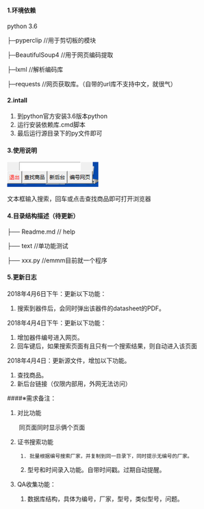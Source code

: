 ## 
#### 1.环境依赖
python 3.6

├─pyperclip			//用于剪切板的模块

├─BeautifulSoup4	//用于网页编码提取

├─lxml				//解析编码库

├─requests			//网页获取库。（自带的url库不支持中文，就很气）

#### 2.intall
1. 到python官方安装3.6版本python
2. 运行安装依赖库.cmd脚本
3. 最后运行源目录下的py文件即可

#### 3.使用说明
![rd01](/image/rd01.jpg)



文本框输入搜索，回车或点击查找商品即可打开浏览器

#### 4.目录结构描述（待更新）
├── Readme.md   		  // help

├── text				  //单功能测试

├── xxx.py                             //emmm目前就一个程序

#### 5.更新日志

2018年4月6日下午：更新以下功能：

1. 搜索到器件后，会同时弹出该器件的datasheet的PDF。

2018年4月4日下午：更新以下功能：

1. 增加器件编号进入网页。
2. 回车键后，如果搜索页面有且只有一个搜索结果，则自动进入该页面

2018年4月4日：更新源文件，增加以下功能。

1. 查找商品。
2. 新后台链接（仅限内部用，外网无法访问）



####※需求备注：

1. 对比功能

   ​	同页面同时显示俩个页面

2. 证书搜索功能

    	1. 批量根据编号搜索厂家，并复制到同一目录下，同时提示无编号的厂家。
   	2. 型号和时间录入功能。自带时间戳。过期自动提醒。

3. QA收集功能：

   1. 数据库结构，具体为编号，厂家，型号，类似型号，问题。
